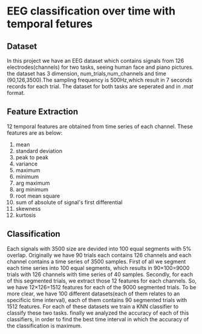 # EEG classification over time with temporal fetures
## Dataset
In this project we have an EEG dataset which contains signals from 126 electrodes(channels) for two tasks, seeing human face and piano pictures. the dataset has 3 dimension, num_trials,num_channels and time (90,126,3500).The sampling frequency is 500Hz,which result in 7 seconds records for each trial. The dataset for both tasks are seperated and in *.mat* format. 
## Feature Extraction
12 temporal features are obtained from time series of each channel. These features are as below: 
1. mean
2. standard deviation
3. peak to peak 
4. variance
5. maximum
6. minimum
7. arg maximum
8. arg minimum
9. root mean square
10. sum of absolute of signal's first differential
11. skewness
12. kurtosis 
## Classification
Each signals with 3500 size are devided into 100 equal segments with 5% overlap. Originally we have 90 trials each contains 126 channels and each channel contains a time series of 3500 samples. First of all we segment each time series into 100 equal segments, which results in  90×100=9000 trials with 126 channels with time series of 40 samples. Secondly, for each of this segmented trials, we extract those 12 features for each channels. So, we have 12×126=1512 features for each of the 9000 segmented trials.
To be more clear, we have 100 different datasets(each of them relates to an specificic time interval), each of them contains 90 segmented trials with 1512 features. For each of these datasets we train a KNN classifier to classify these two tasks. finally we analyzed the accuracy of each of this classifiers, in order to find the best time interval in which the accuracy of the classification is maximum.  
